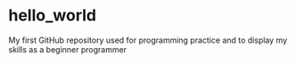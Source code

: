 # hello_world
My first GitHub repository used for programming practice and to display my skills as a beginner programmer
